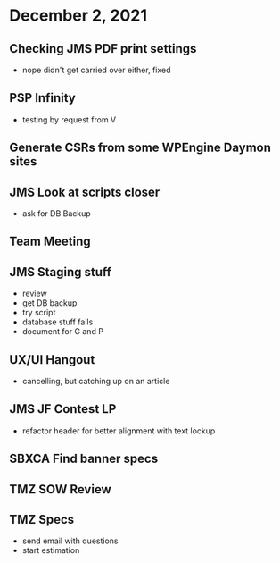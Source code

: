 # December 2, 2021

## Checking JMS PDF print settings
- nope didn't get carried over either, fixed

## PSP Infinity
- testing by request from V

## Generate CSRs from some WPEngine Daymon sites

## JMS Look at scripts closer
- ask for DB Backup

## Team Meeting

## JMS Staging stuff
- review
- get DB backup
- try script
- database stuff fails
- document for G and P

## UX/UI Hangout
- cancelling, but catching up on an article

## JMS JF Contest LP
- refactor header for better alignment with text lockup

## SBXCA Find banner specs

## TMZ SOW Review

## TMZ Specs
- send email with questions
- start estimation
